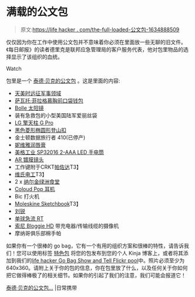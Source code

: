 # 满载的公文包

> 原文:[https://life hacker . com/the-full-loaded-公文包-1634888509](https://lifehacker.com/the-fully-loaded-briefcase-1634888509)

仅仅因为你在工作中使用公文包并不意味着你必须在里面放一些无聊的旧文件。《每日邮报》的读者德里克是联邦应急管理局的客户服务代表，他对包里物品的选择显示了该组织的血统。

Watch

包里是一个 [泰德·贝克的公文包](http://www.tedbaker.com/row/Mens/Accessories/Bags/c/category_mens_accessories_bags) 。这是里面的内容:

*   [天美时远征军事领域](http://www.timex.com/watches/expedition-military-field-t498759j)
*   [萨瓦托·菲拉格慕胸前口袋钱包](http://www.ferragamo.com/shop/en/usa/men/wallets-small-leather-goods/wallets-3/-588765--1#pId=6148914691233585804)
*   [Bolle 太阳镜](http://www.amazon.com/dp/B000R30A0K?asc_campaign=InlineText&asc_refurl=https://lifehacker.com/the-fully-loaded-briefcase-1634888509&asc_source=&tag=kinjalifehackerlink-20)
*   装有急救包的小型美国陆军爱丽丝袋
*   [LG 擎天柱 G Pro](http://www.amazon.com/dp/B00EVBLPFI?asc_campaign=InlineText&asc_refurl=https://lifehacker.com/the-fully-loaded-briefcase-1634888509&asc_source=&tag=kinjalifehackerlink-20)
*   [黑色菱形椭圆形登山扣](http://www.amazon.com/dp/B0014WDWJO?asc_campaign=InlineText&asc_refurl=https://lifehacker.com/the-fully-loaded-briefcase-1634888509&asc_source=&tag=kinjalifehackerlink-20)
*   金士顿数据旅行者 410(已停产)
*   [妮维雅润唇膏](http://www.amazon.com/dp/B0018MLZMQ?asc_campaign=InlineText&asc_refurl=https://lifehacker.com/the-fully-loaded-briefcase-1634888509&asc_source=&tag=kinjalifehackerlink-20)
*   [美格工业 SP32016 2-AAA LED 手电筒](http://www.amazon.com/dp/B00938T182?asc_campaign=InlineText&asc_refurl=https://lifehacker.com/the-fully-loaded-briefcase-1634888509&asc_source=&tag=kinjalifehackerlink-20)
*   [AR 镀膜镜头](http://www.flashlightlens.com/index.php?app=ecom&ns=prodshow&ref=mag_1615_AR)
*   工作键附于CRKT[帕佐达](http://www.amazon.com/dp/B001DZR4NC?asc_campaign=InlineText&asc_refurl=https://lifehacker.com/the-fully-loaded-briefcase-1634888509&asc_source=&tag=kinjalifehackerlink-20)T3】
*   [维氏电工](http://www.amazon.com/dp/B0007QCOL0?asc_campaign=InlineText&asc_refurl=https://lifehacker.com/the-fully-loaded-briefcase-1634888509&asc_source=&tag=kinjalifehackerlink-20)T3】
*   2 x [纳尔金绿洲食堂](http://www.amazon.com/dp/B001U0B3KK?asc_campaign=InlineText&asc_refurl=https://lifehacker.com/the-fully-loaded-briefcase-1634888509&asc_source=&tag=kinjalifehackerlink-20)
*   [Coloud Pop 耳机](http://www.coloud.com/pop#gray-orange)
*   Bic 打火机
*   [Moleskine Sketchbook](http://www.amazon.com/dp/8883701151?asc_campaign=InlineText&asc_refurl=https://lifehacker.com/the-fully-loaded-briefcase-1634888509&asc_source=&tag=kinjalifehackerlink-20)T3】
*   [刘锐](http://www.amazon.com/dp/B000QYLCWK?asc_campaign=InlineText&asc_refurl=https://lifehacker.com/the-fully-loaded-briefcase-1634888509&asc_source=&tag=kinjalifehackerlink-20)
*   [单球急流 RT](http://www.amazon.com/dp/B002FSZP5A?asc_campaign=InlineText&asc_refurl=https://lifehacker.com/the-fully-loaded-briefcase-1634888509&asc_source=&tag=kinjalifehackerlink-20)
*   [索尼 Bloggie HD](http://www.amazon.com/dp/B006K551LM?asc_campaign=InlineText&asc_refurl=https://lifehacker.com/the-fully-loaded-briefcase-1634888509&asc_source=&tag=kinjalifehackerlink-20) 带充电器/传输线缆的摄像机
*   摩纳哥俱乐部棉手帕

如果你有一个很棒的 go bag，它有一个有用的组织方案和很棒的特性，请告诉我们！您可以使用标签 [特色包](http://kinja.com/tag/featured-bag) 将您的包发布到您的个人 Kinja 博客上，或者将其添加到我们的[life hacker Go Bag Show and Tell Flickr pool](http://www.flickr.com/groups/2301352@N21)中。照片必须至少为 640x360。请附上关于你的包的信息，你在包里放了什么，以及任何关于你如何把它做得棒极了的相关细节。如果你的引起了我们的注意，我们可能会报道它！

[泰德·贝克的公文包...](http://everyday-carry.com/post/97243355041/ted-baker-briefcase-timex-expedition-military) |日常携带
